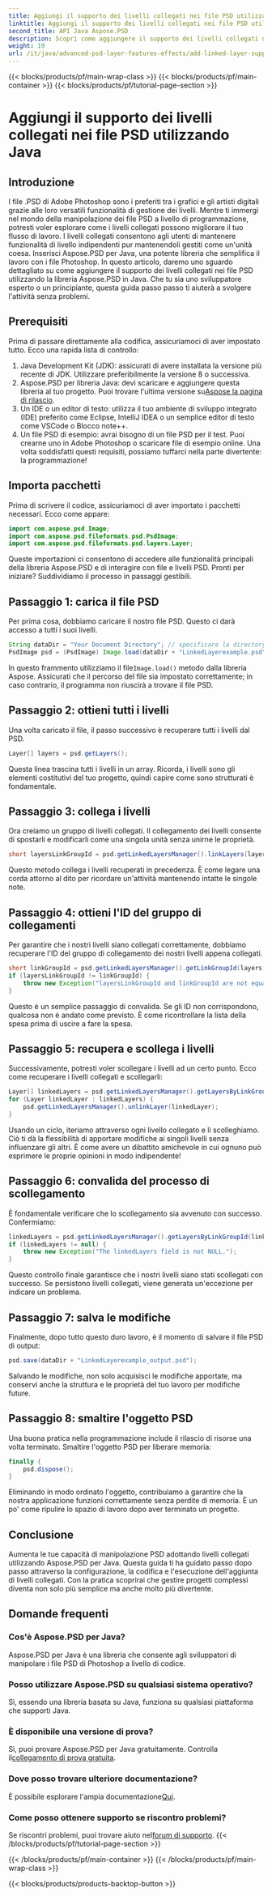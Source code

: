 ```yaml
---
title: Aggiungi il supporto dei livelli collegati nei file PSD utilizzando Java
linktitle: Aggiungi il supporto dei livelli collegati nei file PSD utilizzando Java
second_title: API Java Aspose.PSD
description: Scopri come aggiungere il supporto dei livelli collegati nei file PSD utilizzando Aspose.PSD per Java con questo tutorial dettagliato passo dopo passo. Perfetto per designer e sviluppatori.
weight: 19
url: /it/java/advanced-psd-layer-features-effects/add-linked-layer-support-psd-files/
---
```


{{< blocks/products/pf/main-wrap-class >}}
{{< blocks/products/pf/main-container >}}
{{< blocks/products/pf/tutorial-page-section >}}

# Aggiungi il supporto dei livelli collegati nei file PSD utilizzando Java

## Introduzione
I file .PSD di Adobe Photoshop sono i preferiti tra i grafici e gli artisti digitali grazie alle loro versatili funzionalità di gestione dei livelli. Mentre ti immergi nel mondo della manipolazione dei file PSD a livello di programmazione, potresti voler esplorare come i livelli collegati possono migliorare il tuo flusso di lavoro. I livelli collegati consentono agli utenti di mantenere funzionalità di livello indipendenti pur mantenendoli gestiti come un'unità coesa. Inserisci Aspose.PSD per Java, una potente libreria che semplifica il lavoro con i file Photoshop. 
In questo articolo, daremo uno sguardo dettagliato su come aggiungere il supporto dei livelli collegati nei file PSD utilizzando la libreria Aspose.PSD in Java. Che tu sia uno sviluppatore esperto o un principiante, questa guida passo passo ti aiuterà a svolgere l'attività senza problemi.
## Prerequisiti
Prima di passare direttamente alla codifica, assicuriamoci di aver impostato tutto. Ecco una rapida lista di controllo:
1. Java Development Kit (JDK): assicurati di avere installata la versione più recente di JDK. Utilizzare preferibilmente la versione 8 o successiva.
2.  Aspose.PSD per libreria Java: devi scaricare e aggiungere questa libreria al tuo progetto. Puoi trovare l'ultima versione su[Aspose la pagina di rilascio](https://releases.aspose.com/psd/java/).
3. Un IDE o un editor di testo: utilizza il tuo ambiente di sviluppo integrato (IDE) preferito come Eclipse, IntelliJ IDEA o un semplice editor di testo come VSCode o Blocco note++.
4. Un file PSD di esempio: avrai bisogno di un file PSD per il test. Puoi crearne uno in Adobe Photoshop o scaricare file di esempio online.
Una volta soddisfatti questi requisiti, possiamo tuffarci nella parte divertente: la programmazione!
## Importa pacchetti
Prima di scrivere il codice, assicuriamoci di aver importato i pacchetti necessari. Ecco come appare:
```java
import com.aspose.psd.Image;
import com.aspose.psd.fileformats.psd.PsdImage;
import com.aspose.psd.fileformats.psd.layers.Layer;
```
Queste importazioni ci consentono di accedere alle funzionalità principali della libreria Aspose.PSD e di interagire con file e livelli PSD.
Pronti per iniziare? Suddividiamo il processo in passaggi gestibili.
## Passaggio 1: carica il file PSD
Per prima cosa, dobbiamo caricare il nostro file PSD. Questo ci darà accesso a tutti i suoi livelli.
```java
String dataDir = "Your Document Directory"; // specificare la directory dei documenti
PsdImage psd = (PsdImage) Image.load(dataDir + "LinkedLayerexample.psd");
```
 In questo frammento utilizziamo il file`Image.load()` metodo dalla libreria Aspose. Assicurati che il percorso del file sia impostato correttamente; in caso contrario, il programma non riuscirà a trovare il file PSD. 
## Passaggio 2: ottieni tutti i livelli
Una volta caricato il file, il passo successivo è recuperare tutti i livelli dal PSD.
```java
Layer[] layers = psd.getLayers();
```
Questa linea trascina tutti i livelli in un array. Ricorda, i livelli sono gli elementi costitutivi del tuo progetto, quindi capire come sono strutturati è fondamentale.
## Passaggio 3: collega i livelli
Ora creiamo un gruppo di livelli collegati. Il collegamento dei livelli consente di spostarli e modificarli come una singola unità senza unirne le proprietà.
```java
short layersLinkGroupId = psd.getLinkedLayersManager().linkLayers(layers);
```
Questo metodo collega i livelli recuperati in precedenza. È come legare una corda attorno al dito per ricordare un'attività mantenendo intatte le singole note.
## Passaggio 4: ottieni l'ID del gruppo di collegamenti
Per garantire che i nostri livelli siano collegati correttamente, dobbiamo recuperare l'ID del gruppo di collegamento dei nostri livelli appena collegati.
```java
short linkGroupId = psd.getLinkedLayersManager().getLinkGroupId(layers[0]);
if (layersLinkGroupId != linkGroupId) {
    throw new Exception("layersLinkGroupId and linkGroupId are not equal.");
}
```
Questo è un semplice passaggio di convalida. Se gli ID non corrispondono, qualcosa non è andato come previsto. È come ricontrollare la lista della spesa prima di uscire a fare la spesa.
## Passaggio 5: recupera e scollega i livelli
Successivamente, potresti voler scollegare i livelli ad un certo punto. Ecco come recuperare i livelli collegati e scollegarli:
```java
Layer[] linkedLayers = psd.getLinkedLayersManager().getLayersByLinkGroupId(linkGroupId);
for (Layer linkedLayer : linkedLayers) {
    psd.getLinkedLayersManager().unlinkLayer(linkedLayer);
}
```
Usando un ciclo, iteriamo attraverso ogni livello collegato e li scolleghiamo. Ciò ti dà la flessibilità di apportare modifiche ai singoli livelli senza influenzare gli altri. È come avere un dibattito amichevole in cui ognuno può esprimere le proprie opinioni in modo indipendente!
## Passaggio 6: convalida del processo di scollegamento
È fondamentale verificare che lo scollegamento sia avvenuto con successo. Confermiamo:
```java
linkedLayers = psd.getLinkedLayersManager().getLayersByLinkGroupId(linkGroupId);
if (linkedLayers != null) {
    throw new Exception("The linkedLayers field is not NULL.");
}
```
Questo controllo finale garantisce che i nostri livelli siano stati scollegati con successo. Se persistono livelli collegati, viene generata un'eccezione per indicare un problema.
## Passaggio 7: salva le modifiche
Finalmente, dopo tutto questo duro lavoro, è il momento di salvare il file PSD di output:
```java
psd.save(dataDir + "LinkedLayerexample_output.psd");
```
Salvando le modifiche, non solo acquisisci le modifiche apportate, ma conservi anche la struttura e le proprietà del tuo lavoro per modifiche future.
## Passaggio 8: smaltire l'oggetto PSD
Una buona pratica nella programmazione include il rilascio di risorse una volta terminato. Smaltire l'oggetto PSD per liberare memoria:
```java
finally {
    psd.dispose();
}
```
Eliminando in modo ordinato l'oggetto, contribuiamo a garantire che la nostra applicazione funzioni correttamente senza perdite di memoria. È un po' come ripulire lo spazio di lavoro dopo aver terminato un progetto.
## Conclusione
Aumenta le tue capacità di manipolazione PSD adottando livelli collegati utilizzando Aspose.PSD per Java. Questa guida ti ha guidato passo dopo passo attraverso la configurazione, la codifica e l'esecuzione dell'aggiunta di livelli collegati. Con la pratica scoprirai che gestire progetti complessi diventa non solo più semplice ma anche molto più divertente.
## Domande frequenti
### Cos'è Aspose.PSD per Java?
Aspose.PSD per Java è una libreria che consente agli sviluppatori di manipolare i file PSD di Photoshop a livello di codice.
### Posso utilizzare Aspose.PSD su qualsiasi sistema operativo?
Sì, essendo una libreria basata su Java, funziona su qualsiasi piattaforma che supporti Java.
### È disponibile una versione di prova?
 Sì, puoi provare Aspose.PSD per Java gratuitamente. Controlla il[collegamento di prova gratuita](https://releases.aspose.com/).
### Dove posso trovare ulteriore documentazione?
 È possibile esplorare l'ampia documentazione[Qui](https://reference.aspose.com/psd/java/).
### Come posso ottenere supporto se riscontro problemi?
 Se riscontri problemi, puoi trovare aiuto nel[forum di supporto](https://forum.aspose.com/c/psd/34).
{{< /blocks/products/pf/tutorial-page-section >}}

{{< /blocks/products/pf/main-container >}}
{{< /blocks/products/pf/main-wrap-class >}}

{{< blocks/products/products-backtop-button >}}
